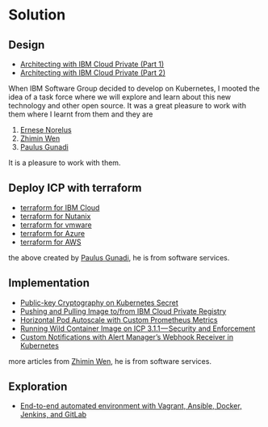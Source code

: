 # Solution

## Design
- [Architecting with IBM Cloud Private (Part 1)](https://medium.com/@jaricsng/architecting-with-ibm-cloud-private-2a8e0b17efd2)
- [Architecting with IBM Cloud Private (Part 2)](https://medium.com/@jaricsng/architecting-with-ibm-cloud-private-part-2-c9a758ad0556)

When IBM Software Group decided to develop on Kubernetes, I mooted the idea of a task force where we will explore and learn about this new technology and other open source. It was a great pleasure to work with them where I learnt from them and they are

1. [Ernese Norelus](https://www.linkedin.com/in/ernese-norelus-7534769/)
2. [Zhimin Wen](https://medium.com/@zhimin.wen)
3. [Paulus Gunadi](https://www.linkedin.com/in/paulus-gunadi-446323/?originalSubdomain=sg)

It is a pleasure to work with them.

## Deploy ICP with terraform
- [terraform for IBM Cloud](https://github.com/pjgunadi/ibm-cloud-private-terraform-softlayer)
- [terraform for Nutanix](https://github.com/pjgunadi/ibm-cloud-private-terraform-nutanix)
- [terraform for vmware](https://github.com/pjgunadi/ibm-cloud-private-terraform-vmware)
- [terraform for Azure](https://github.com/pjgunadi/ibm-cloud-private-terraform-azure)
- [terraform for AWS](https://github.com/pjgunadi/ibm-cloud-private-terraform-aws)

the above created by [Paulus Gunadi](https://github.com/pjgunadi), he is from software services.

## Implementation
- [Public-key Cryptography on Kubernetes Secret](https://medium.com/@zhimin.wen/public-key-cryptography-on-kubernetes-secret-b0597be71abd)
- [Pushing and Pulling Image to/from IBM Cloud Private Registry](https://medium.com/devopslinks/pushing-and-pull-image-from-ibm-cloud-private-registry-23e972c9921b)
- [Horizontal Pod Autoscale with Custom Prometheus Metrics](https://itnext.io/horizontal-pod-autoscale-with-custom-metrics-8cb13e9d475)
- [Running Wild Container Image on ICP 3.1.1 — Security and Enforcement](https://medium.com/@zhimin.wen/running-wild-container-image-on-icp-3-1-1-security-and-enforcement-19bf9e26a3d8)
- [Custom Notifications with Alert Manager’s Webhook Receiver in Kubernetes](https://medium.com/@zhimin.wen/custom-notifications-with-alert-managers-webhook-receiver-in-kubernetes-8e1152ba2c31)

more articles from [Zhimin Wen](https://medium.com/@zhimin.wen), he is from software services.

## Exploration
- [End-to-end automated environment with Vagrant, Ansible, Docker, Jenkins, and GitLab](https://medium.com/@ernesenorelus/end-to-end-automated-environment-with-vagrant-ansible-docker-jenkins-and-gitlab-32bb91fbee40)



